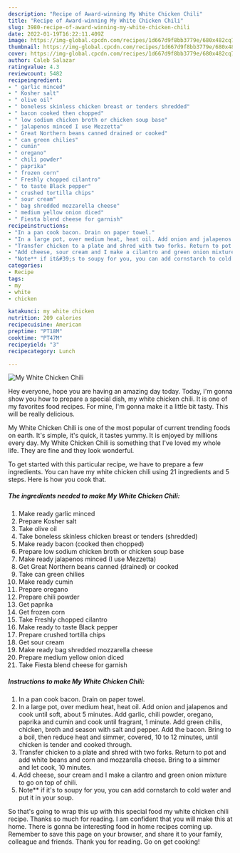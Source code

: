 ```yaml
---
description: "Recipe of Award-winning My White Chicken Chili"
title: "Recipe of Award-winning My White Chicken Chili"
slug: 3980-recipe-of-award-winning-my-white-chicken-chili
date: 2022-01-19T16:22:11.409Z
image: https://img-global.cpcdn.com/recipes/1d667d9f8bb3779e/680x482cq70/my-white-chicken-chili-recipe-main-photo.jpg
thumbnail: https://img-global.cpcdn.com/recipes/1d667d9f8bb3779e/680x482cq70/my-white-chicken-chili-recipe-main-photo.jpg
cover: https://img-global.cpcdn.com/recipes/1d667d9f8bb3779e/680x482cq70/my-white-chicken-chili-recipe-main-photo.jpg
author: Caleb Salazar
ratingvalue: 4.3
reviewcount: 5482
recipeingredient:
- " garlic minced"
- " Kosher salt"
- " olive oil"
- " boneless skinless chicken breast or tenders shredded"
- " bacon cooked then chopped"
- " low sodium chicken broth or chicken soup base"
- " jalapenos minced I use Mezzetta"
- " Great Northern beans canned drained or cooked"
- " can green chilies"
- " cumin"
- " oregano"
- " chili powder"
- " paprika"
- " frozen corn"
- " Freshly chopped cilantro"
- " to taste Black pepper"
- " crushed tortilla chips"
- " sour cream"
- " bag shredded mozzarella cheese"
- " medium yellow onion diced"
- " Fiesta blend cheese for garnish"
recipeinstructions:
- "In a pan cook bacon. Drain on paper towel."
- "In a large pot, over medium heat, heat oil. Add onion and jalapenos and cook until soft, about 5 minutes. Add garlic, chili powder, oregano, paprika and cumin and cook until fragrant, 1 minute. Add green chilis, chicken, broth and season with salt and pepper. Add the bacon. Bring to a boil, then reduce heat and simmer, covered, 10 to 12 minutes, until chicken is tender and cooked through."
- "Transfer chicken to a plate and shred with two forks. Return to pot and add white beans and corn and mozzarella cheese. Bring to a simmer and let cook, 10 minutes."
- "Add cheese, sour cream and I make a cilantro and green onion mixture to go on top of chili."
- "Note** if it&#39;s to soupy for you, you can add cornstarch to cold water and put it in your soup."
categories:
- Recipe
tags:
- my
- white
- chicken

katakunci: my white chicken 
nutrition: 209 calories
recipecuisine: American
preptime: "PT18M"
cooktime: "PT47M"
recipeyield: "3"
recipecategory: Lunch

---
```



![My White Chicken Chili](https://img-global.cpcdn.com/recipes/1d667d9f8bb3779e/680x482cq70/my-white-chicken-chili-recipe-main-photo.jpg)

Hey everyone, hope you are having an amazing day today. Today, I'm gonna show you how to prepare a special dish, my white chicken chili. It is one of my favorites food recipes. For mine, I'm gonna make it a little bit tasty. This will be really delicious.



My White Chicken Chili is one of the most popular of current trending foods on earth. It's simple, it's quick, it tastes yummy. It is enjoyed by millions every day. My White Chicken Chili is something that I've loved my whole life. They are fine and they look wonderful.


To get started with this particular recipe, we have to prepare a few ingredients. You can have my white chicken chili using 21 ingredients and 5 steps. Here is how you cook that.

<!--inarticleads1-->

##### The ingredients needed to make My White Chicken Chili:

1. Make ready  garlic minced
1. Prepare  Kosher salt
1. Take  olive oil
1. Take  boneless skinless chicken breast or tenders (shredded)
1. Make ready  bacon (cooked then chopped)
1. Prepare  low sodium chicken broth or chicken soup base
1. Make ready  jalapenos minced (I use Mezzetta)
1. Get  Great Northern beans canned (drained) or cooked
1. Take  can green chilies
1. Make ready  cumin
1. Prepare  oregano
1. Prepare  chili powder
1. Get  paprika
1. Get  frozen corn
1. Take  Freshly chopped cilantro
1. Make ready  to taste Black pepper
1. Prepare  crushed tortilla chips
1. Get  sour cream
1. Make ready  bag shredded mozzarella cheese
1. Prepare  medium yellow onion diced
1. Take  Fiesta blend cheese for garnish




<!--inarticleads2-->

##### Instructions to make My White Chicken Chili:

1. In a pan cook bacon. Drain on paper towel.
1. In a large pot, over medium heat, heat oil. Add onion and jalapenos and cook until soft, about 5 minutes. Add garlic, chili powder, oregano, paprika and cumin and cook until fragrant, 1 minute. Add green chilis, chicken, broth and season with salt and pepper. Add the bacon. Bring to a boil, then reduce heat and simmer, covered, 10 to 12 minutes, until chicken is tender and cooked through.
1. Transfer chicken to a plate and shred with two forks. Return to pot and add white beans and corn and mozzarella cheese. Bring to a simmer and let cook, 10 minutes.
1. Add cheese, sour cream and I make a cilantro and green onion mixture to go on top of chili.
1. Note** if it&#39;s to soupy for you, you can add cornstarch to cold water and put it in your soup.




So that's going to wrap this up with this special food my white chicken chili recipe. Thanks so much for reading. I am confident that you will make this at home. There is gonna be interesting food in home recipes coming up. Remember to save this page on your browser, and share it to your family, colleague and friends. Thank you for reading. Go on get cooking!
